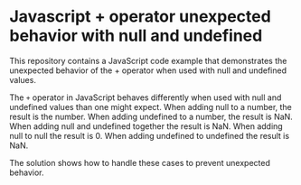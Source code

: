 # Javascript + operator unexpected behavior with null and undefined
This repository contains a JavaScript code example that demonstrates the unexpected behavior of the + operator when used with null and undefined values.

The `+` operator in JavaScript behaves differently when used with null and undefined values than one might expect. When adding null to a number, the result is the number. When adding undefined to a number, the result is NaN.  When adding null and undefined together the result is NaN. When adding null to null the result is 0. When adding undefined to undefined the result is NaN. 

The solution shows how to handle these cases to prevent unexpected behavior. 